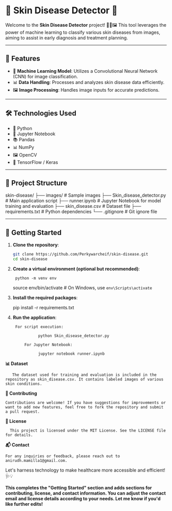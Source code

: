 # 🧴 Skin Disease Detector 🧬

Welcome to the **Skin Disease Detector** project! 🧑‍⚕️🖼️ This tool leverages the power of machine learning to classify various skin diseases from images, aiming to assist in early diagnosis and treatment planning.

---

## 🚀 Features

- 🧠 **Machine Learning Model**: Utilizes a Convolutional Neural Network (CNN) for image classification.
- 📊 **Data Handling**: Processes and analyzes skin disease data efficiently.
- 🖼️ **Image Processing**: Handles image inputs for accurate predictions.

---

## 🛠️ Technologies Used

- 🐍 Python
- 📓 Jupyter Notebook
- 📚 Pandas
- 📊 NumPy
- 🖼️ OpenCV
- 🧠 TensorFlow / Keras

---

## 📁 Project Structure

skin-disease/
├── images/ # Sample images
├── Skin_disease_detector.py # Main application script
├── runner.ipynb # Jupyter Notebook for model training and evaluation
├── skin_disease.csv # Dataset file
├── requirements.txt # Python dependencies
└── .gitignore # Git ignore file

---

## 🧪 Getting Started

1. **Clone the repository**:

   ```bash
   git clone https://github.com/Perkywarcheif/skin-disease.git
   cd skin-disease

2. **Create a virtual environment (optional but recommended)**:

		python -m venv env
    source env/bin/activate  # On Windows, use `env\Scripts\activate`

3.  **Install the required packages**:
     
    pip install -r requirements.txt

4.  **Run the application**:

         For script execution:

		           python Skin_disease_detector.py

		     For Jupyter Notebook:

		           jupyter notebook runner.ipynb

 **📊 Dataset**
       
       The dataset used for training and evaluation is included in the repository as skin_disease.csv. It contains labeled images of various skin conditions.

 **🤝 Contributing**
        
	Contributions are welcome! If you have suggestions for improvements or want to add new features, feel free to fork the repository and submit a pull request.

**📄 License**

      This project is licensed under the MIT License. See the LICENSE file for details.

**📬 Contact**

    For any inquiries or feedback, please reach out to anirudh.mamilla1@gmail.com.

Let's harness technology to make healthcare more accessible and efficient! 🩺💡


**This completes the "Getting Started" section and adds sections for contributing, license, and contact information. You can adjust the **contact email** and **license** details according to your needs. Let me know if you'd like further edits!**








	 

	 


